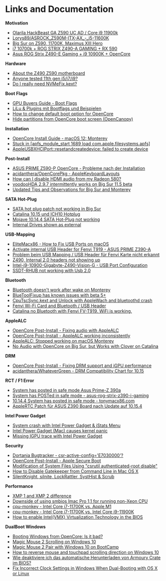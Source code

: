 # Links and Documentation

**Motivation**

- [Olarila HackBeast GA Z590 UC AD / Core i9 11900k](https://www.olarila.com/topic/13650-olarila-hackbeast-ga-z590-uc-ad-core-i9-11900k-with-thunderbolt-full-dsdt-patches-guide-and-discussion/)
- [Lorys89/ASROCK_Z590M-ITX-AX_-_i5-11600K](https://github.com/Lorys89/ASROCK_Z590M-ITX-AX_-_i5-11600K_-_RX5600XT)
- [Big Sur on Z590, 11700K, Maximus XIII Hero](https://www.reddit.com/r/hackintosh/comments/moq26b/big_sur_on_z590_11700k_maximus_xiii_hero_opencore/)
- [i7 10700k + ROG STRIX Z490-A GAMING + RX 590](https://www.reddit.com/r/hackintosh/comments/gvdrns/i7_10700k_rog_strix_z490a_gaming_rx_590/)
- [Asus ROG Strix Z490-E Gaming + i9 10900K + OpenCore](https://www.tonymacx86.com/threads/success-asus-rog-strix-z490-e-gaming-i9-10900k-opencore.299137/)

**Hardware**

- [About the Z490 Z590 motherboard](https://www.reddit.com/r/hackintosh/comments/m7ieb3/about_the_z490_z590_motherboard/)
- [Anyone tested 11th gen i5/i7/i9?](https://www.reddit.com/r/hackintosh/comments/mj7yhd/anyone_tested_11th_gen_i5i7i9/)
- [Do I really need NVMeFix.kext?](https://www.reddit.com/r/hackintosh/comments/fybvze/do_i_really_need_nvmefixkext/)

**Boot Flags**

- [GPU Buyers Guide - Boot Flags](https://dortania.github.io/GPU-Buyers-Guide/misc/bootflag.html)
- [LiLu & Plugins mit Bootflags und Beispielen](https://www.hackintosh-forum.de/forum/thread/32411-lilu-plugins-mit-bootflags-und-beispielen/)
- [How to change default boot option for OpenCore](https://www.reddit.com/r/hackintosh/comments/dze9kw/how_to_change_default_boot_option_for_opencore/)
- [Hide partitions from OpenCore boot screen (OpenCanopy)](https://www.reddit.com/r/hackintosh/comments/h0jkjl/hide_partitions_from_opencore_boot_screen/)

**Installation**

- [OpenCore Install Guide - macOS 12: Monterey](https://dortania.github.io/OpenCore-Install-Guide/extras/monterey.html)
- [Stuck in [apfs_module_start 1689 load com.apple.filesystems.apfs]](https://www.reddit.com/r/hackintosh/comments/iidh7l/stuck_in_apfs_module_start_1689_load/)
- [AppleUSBXHCIPort::resetandcreatedevice: failed to create device](https://www.tonymacx86.com/threads/solved-appleusbxhciport-resetandcreatedevice-failed-to-create-device.230074/)

**Post-Install**

- [ASUS PRIME Z590-P OpenCore - Probleme nach der Installation](https://www.hackintosh-forum.de/forum/thread/54911-asus-prime-z590-p-opencore-probleme-nach-der-installation/)
- [acidanthera/OpenCorePkg - AppleKeyboardLayouts](https://github.com/acidanthera/OpenCorePkg/blob/master/Utilities/AppleKeyboardLayouts/AppleKeyboardLayouts.txt)
- [How can I disable HDMI audio from my Radeon 580?](https://www.reddit.com/r/hackintosh/comments/gqa09d/how_can_i_disable_hdmi_audio_from_my_radeon_580/)
- [voodooHDA 2.9.7 intermittently works on Big Sur 11.5 beta](https://www.insanelymac.com/forum/topic/348181-voodoohda-297-intermittently-works-on-big-sur-115-beta/)
- [Updated Tips and Observations for Big Sur and Monterey](https://www.insanelymac.com/forum/topic/346639-updated-tips-and-observations-for-big-sur-and-monterey/)

**SATA Hot-Plug**

- [SATA hot plug patch not working in Big Sur](https://www.tonymacx86.com/threads/solved-sata-hot-plug-patch-not-working-in-big-sur.304869/)
- [Catalina 10.15 und ICH10 Hotplug](https://www.hackintosh-forum.de/forum/thread/43201-catalina-10-15-und-ich10-hotplug/)
- [Mojave 10.14.4 SATA Hot-Plug not working](https://www.reddit.com/r/hackintosh/comments/b8x2gl/mojave_10144_sata_hotplug_not_working/)
- [Internal Drives shown as external](https://www.reddit.com/r/hackintosh/comments/f0cc4t/internal_drives_shown_as_external_opencore_amd/)

**USB-Mapping**

- [EliteMacx86 - How to Fix USB Ports on macOS](https://elitemacx86.com/threads/how-to-fix-usb-ports-on-macos.691/)
- [Activate internal USB Header for Fenvi T919 - ASUS PRIME Z390-A](https://hackintosher.com/forums/thread/activate-internal-usb-header-for-fenvi-t919-asus-prime-z390-a-hackintosh-build-guide-w-rx-5700-xt.10083/)
- [Problem beim USB Mapping / USB Header für Fenvi Karte nicht erkannt](https://www.hackintosh-forum.de/forum/thread/50161-problem-beim-usb-mapping-usb-header-f%C3%BCr-fenvi-karte-nicht-erkannt/)
- [Z490, Internal 2.0 headers not showing up](https://www.reddit.com/r/hackintosh/comments/gylqgi/z490_internal_20_headers_not_showing_up/)
- [Intel-i9-10900-Gigabyte-Z490-Vision-G - USB Port Configuration](https://github.com/samuel21119/Intel-i9-10900-Gigabyte-Z490-Vision-G-Hackintosh/blob/master/USB-Port-Configuration.md)
- [SSDT-RHUB not working with Usb 2.0](https://www.reddit.com/r/hackintosh/comments/ni8w5n/ssdtrhub_not_working_with_usb_20/)

**Bluetooth**

- [Bluetooth doesn't work after wake on Monterey](https://www.tonymacx86.com/threads/bluetooth-doesnt-work-after-wake-on-monterey.315679)
- [BlueToolFixup has known issues with beta 5+](https://github.com/acidanthera/bugtracker/issues/1821)
- [CpuTscSync.kext and Unlock with AppleWach and bluetoothd crash](https://github.com/acidanthera/bugtracker/issues/1833)
- [Fenvi Wi-Fi Card and Bluetooth / USB Header](https://forums.macrumors.com/threads/fenvi-wi-fi-card-and-bluetooth-usb-header.2235776/)
- [Catalina no Bluetooth with Fenvi FV-T919. WiFi is working.](https://www.tonymacx86.com/threads/catalina-no-bluetooth-with-fenvi-fv-t919-wifi-is-working.284723/)

**AppleALC**

- [OpenCore Post-Install - Fixing audio with AppleALC](https://dortania.github.io/OpenCore-Post-Install/universal/audio.html#finding-your-layout-id)
- [OpenCore Post-Install - AppleALC working inconsistently](https://dortania.github.io/OpenCore-Post-Install/universal/audio.html#applealc-working-inconsistently)
- [AppleALC: Stopped working on macOS Monterey](https://github.com/acidanthera/bugtracker/issues/1707)
- [No Audio with OpenCore on Big Sur, but Works with Clover on Catalina](https://www.tonymacx86.com/threads/solved-no-audio-with-opencore-on-big-sur-but-works-with-clover-on-catalina-lenovo-ideapad-p500.307113/page-2)

**DRM**

- [OpenCore Post-Install - Fixing DRM support and iGPU performance](https://dortania.github.io/OpenCore-Post-Install/universal/drm.html)
- [acidanthera/WhateverGreen - DRM Compatibility Chart for 10.15](https://github.com/acidanthera/WhateverGreen/blob/master/Manual/FAQ.Chart.md)

**RCT / F1 Error**
- [System has posted in safe mode Asus Prime-Z 390a](https://www.hackintosh-forum.de/forum/thread/42159-10-14-4-system-has-posted-in-safe-mode-asus-prime-z-390-a/)
- [System has POSTed in safe mode - asus-rog-strix-z390-i-gaming](https://github.com/czombos/asus-rog-strix-z390-i-gaming-hackintosh/issues/18#issuecomment-619604508)
- [10.14.4 System has posted in safe mode - tonymacx86.com](https://www.tonymacx86.com/threads/10-14-4-system-has-posted-in-safe-mode.274093)
- [AppleRTC Patch für ASUS Z390 Board nach Update auf 10.15.4](https://www.hackintosh-forum.de/forum/thread/47675-applertc-patch-f%C3%BCr-asus-z390-board-nach-update-auf-10-15-4-nicht-mehr-funktionsf/)

**Intel Power Gadget**

- [System crash with Intel Power Gadget & iStats Menu](https://www.reddit.com/r/hackintosh/comments/hoe2am/system_crash_with_intel_power_gadget_istats_menu/)
- [Intel Power Gadget (Mac) causes kernel panic](https://community.intel.com/t5/Processors/Intel-Power-Gadget-Mac-causes-kernel-panic/td-p/677739)
- [Missing IGPU trace with Intel Power Gadget](https://www.tonymacx86.com/threads/solved-missing-igpu-trace-with-intel-power-gadget.280757/)

**Security**

- [Dortania Bugtracker - csr-active-config='E7030000'?](https://github.com/dortania/bugtracker/issues/32)
- [OpenCore Post-Install - Apple Secure Boot](https://dortania.github.io/OpenCore-Post-Install/universal/security/applesecureboot.html#apple-secure-boot)
- [Modification of System Files Using "csrutil authenticated-root disable"](https://forums.macrumors.com/threads/words-of-caution-regarding-modification-of-system-files-using-csrutil-authenticated-root-disable.2276764/)
- [How to Disable Gatekeeper from Command Line in Mac OS X](https://osxdaily.com/2015/05/04/disable-gatekeeper-command-line-mac-osx/)
- [SilentKnight, silnite, LockRattler, SystHist & Scrub](https://eclecticlight.co/lockrattler-systhist/)

**Performance**

- [XMP 1 and XMP 2 difference](https://rog.asus.com/forum/showthread.php?106270-XMP-1-and-XMP-2-difference)
- [Downside of using smbios Imac Pro 1,1 for running non-Xeon CPU](https://www.reddit.com/r/hackintosh/comments/fmbl0q/downside_of_using_smbios_imac_pro_11_for_running/)
- [cpu-monkey - Intel Core i7-11700K vs. Apple M1](https://www.cpu-monkey.com/de/compare_cpu-intel_core_i7_11700k-vs-apple_m1)
- [cpu-monkey - Intel Core i7-11700K vs. Intel Core i9-11900K](https://www.cpu-monkey.com/de/compare_cpu-intel_core_i7_11700k-vs-intel_core_i9_11900k)
- [How to enable Intel(VMX) Virtualization Technology in the BIOS](https://www.asus.com/support/FAQ/1043786/)

**DualBoot Windows**

- [Booting Windows from OpenCore: Is it bad?](https://www.reddit.com/r/hackintosh/comments/h0y0hl/booting_windows_from_opencore_is_it_bad/)
- [Magic Mouse 2 Scrolling on Windows 10](https://github.com/heisian/magic-mouse-2-scrolling-windows-free)
- [Magic Mouse 2 Pair with Windows 10 on BootCamp](https://discussions.apple.com/thread/7439976)
- [How to reverse mouse and touchpad scrolling direction on Windows 10](https://www.windowscentral.com/how-reverse-scrolling-direction-windows-10)
- [Wie deaktiviere ich das automatische Herunterladen von Armoury Crate im BIOS?](https://www.asus.com/de/support/FAQ/1043788/)
- [Fix Incorrect Clock Settings in Windows When Dual-Booting with OS X or Linux](https://lifehacker.com/fix-incorrect-clock-settings-in-windows-when-dual-booti-5742148)
